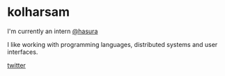 # kolharsam

I'm currently an intern [@hasura](https://github.com/hasura)

I like working with programming languages, distributed systems and user interfaces.

[twitter](https://twitter.com/kolharsam)
